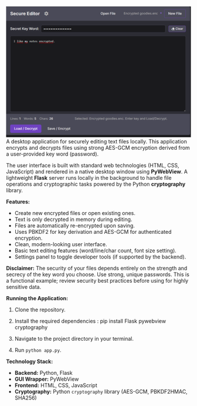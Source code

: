 ![](Preview.png)
A desktop application for securely editing text files locally. This application encrypts and decrypts files using strong AES-GCM encryption derived from a user-provided key word (password).

The user interface is built with standard web technologies (HTML, CSS, JavaScript) and rendered in a native desktop window using **PyWebView**. A lightweight **Flask** server runs locally in the background to handle file operations and cryptographic tasks powered by the Python **cryptography** library.

**Features:**

*   Create new encrypted files or open existing ones.
*   Text is only decrypted in memory during editing.
*   Files are automatically re-encrypted upon saving.
*   Uses PBKDF2 for key derivation and AES-GCM for authenticated encryption.
*   Clean, modern-looking user interface.
*   Basic text editing features (word/line/char count, font size setting).
*   Settings panel to toggle developer tools (if supported by the backend).

**Disclaimer:** The security of your files depends entirely on the strength and secrecy of the key word you choose. Use strong, unique passwords. This is a functional example; review security best practices before using for highly sensitive data.

**Running the Application:**

1.  Clone the repository.
   
2.  Install the required dependencies :
pip install Flask pywebview cryptography

3.  Navigate to the project directory in your terminal.
   
4.  Run `python app.py`.

**Technology Stack:**

*   **Backend:** Python, Flask
*   **GUI Wrapper:** PyWebView
*   **Frontend:** HTML, CSS, JavaScript
*   **Cryptography:** Python `cryptography` library (AES-GCM, PBKDF2HMAC, SHA256)
